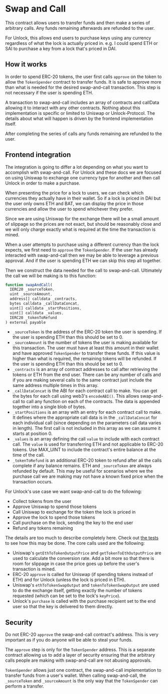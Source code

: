 # Swap and Call

This contract allows users to transfer funds and then make a series of arbitrary calls. Any funds remaining afterwards are refunded to the user.

For Unlock, this allows end users to purchase keys using any currency regardless of what the lock is actually priced in. e.g. I could spend ETH or SAI to purchase a key from a lock that's priced in DAI.

## How it works

In order to spend ERC-20 tokens, the user first calls `approve` on the token to allow the `TokenSpender` contract to transfer funds. It is safe to approve more than what is needed for the desired swap-and-call transaction. This step is not necessary if the user is spending ETH.

A transaction to swap-and-call includes an array of contracts and callData allowing it to interact with any other contracts. Nothing about this implementation is specific or limited to Uniswap or Unlock-Protocol. The details about what will happen is driven by the frontend implementation itself.

After completing the series of calls any funds remaining are refunded to the user.

## Frontend integration

The integration is going to differ a lot depending on what you want to accomplish with swap-and-call. For Unlock and these docs we are focused on using Uniswap to exchange one currency type for another and then call Unlock in order to make a purchase.

When presenting the price for a lock to users, we can check which currencies they actually have in their wallet. So if a lock is priced in DAI but the user only owns ETH and BAT, we can display the price in those currencies and allow the user to spend whichever they prefer.

Since we are using Uniswap for the exchange there will be a small amount of slippage so the prices are not exact, but should be reasonably close and we will only charge exactly what is required at the time the transaction is mined.

When a user attempts to purchase using a different currency than the lock expects, we first need to `approve` the `TokenSpender`. If the user has already interacted with swap-and-call then we may be able to leverage a previous approval. And if the user is spending ETH we can skip this step all together.

Then we construct the data needed for the call to swap-and-call. Ultimately the call we will be making is to this function:

```javascript
function swapAndCall(
  IERC20 _sourceToken,
  uint _sourceAmount,
  address[] calldata _contracts,
  bytes calldata _callDataConcat,
  uint[] calldata _startPositions,
  uint[] calldata _values,
  IERC20 _tokenToRefund
) external payable
```

 - `_sourceToken` is the address of the ERC-20 token the user is spending. If the user is spending ETH than this should be set to 0.
 - `_sourceAmount` is the number of tokens the user is making available for this transaction. The user must have at least this amount in their wallet and have approved `TokenSpender` to transfer these funds. If this value is higher than what is required, the remaining tokens will be refunded. If the user is spending ETH than this should be set to 0.
 - `_contracts` is an array of contract addresses to call after retrieving the tokens or ETH from the end user. There can be any number of calls and if you are making several calls to the same contract just include the same address multiple times in this array.
 - `_callDataConcat` is the ABI for each contract call to make. You can get the bytes for each call using web3's `encodeABI()`. This allows swap-and-call to call any function on each of the contracts. The data is appended together into a single blob of bytes.
 - `_startPositions` is an array with an entry for each contract call to make. It defines where the appropriate call data is in the `_callDataConcat` for each individual call (since depending on the parameters call data varies in length). The first call is not included in this array as we can assume it starts at position 0.
 - `_values` is an array defining the call `value` to include with each contract call. The `value` is used for transferring ETH and not applicable to ERC-20 tokens. Use MAX_UINT to include the contract's entire balance at the time of the call.
 - `_tokenToRefund` is an additional ERC-20 token to refund after all the calls complete if any balance remains. ETH and `_sourceToken` are always refunded by default. This may be useful for scenarios where we the purchase call we are making may not have a known fixed price when the transaction occurs.

For Unlock's use case we want swap-and-call to do the following:
 - Collect tokens from the user
 - Approve Uniswap to spend those tokens
 - Call Uniswap to exchange for the token the lock is priced in
 - Approve the lock to spend those tokens
 - Call purchase on the lock, sending the key to the end user
 - Refund any tokens remaining

The details are too much to describe completely here. Check out [the tests](https://github.com/unlock-protocol/unlock/blob/master/smart-contract-extensions/test/uniswapAndCall.js) to see how this may be done. The core calls used are the following:

 - Uniswap's `getEthToTokenOutputPrice` and `getTokenToEthOutputPrice` are used to calculate the conversion rate. Add a bit more so that there is room for slippage in case the price goes up before the user's transaction is mined.
 - ERC-20 `approve` is called for Uniswap (if spending tokens instead of ETH) and for Unlock (unless the lock is priced in ETH).
 - Uniswap's `ethToTokenSwapOutput` and `tokenToTokenSwapOutput` are used to do the exchange itself, getting exactly the number of tokens requested (which can be set to the lock's `keyPrice`).
 - Unlock's `purchase` is called with the purchase recipient set to the end user so that the key is delivered to them directly.

## Security

Do not ERC-20 `approve` the swap-and-call contract's address. This is very important as if you do anyone will be able to steal your funds.

The `approve` step is only for the `TokenSpender` address. This is a separate contract allowing us to add a layer of security ensuring that the arbitrary calls people are making with swap-and-call are not abusing approvals.

`TokenSpender` allows just one contract, the swap-and-call implementation to transfer funds from a user's wallet. When calling swap-and-call, the `_sourceToken` and `_sourceAmount` is the only way that the `TokenSpender` can perform a transfer.